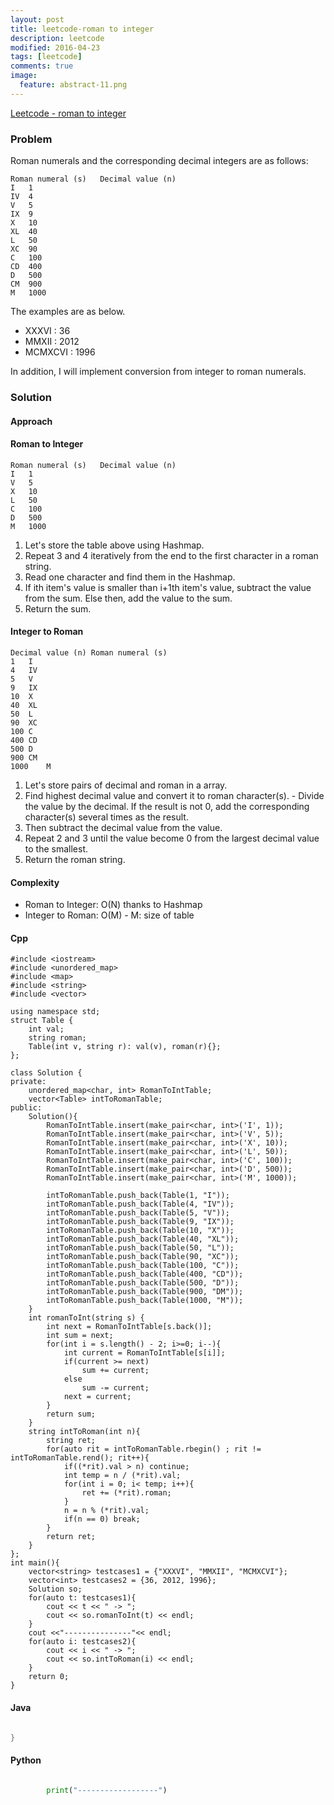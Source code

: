 ```yaml
---
layout: post
title: leetcode-roman to integer
description: leetcode
modified: 2016-04-23
tags: [leetcode]
comments: true
image:
  feature: abstract-11.png
---
```

[Leetcode - roman to integer](https://leetcode.com/problems/roman-to-integer/)

### Problem

Roman numerals and the corresponding decimal integers are as follows:

```
Roman numeral (s)	Decimal value (n)
I	1
IV	4
V	5
IX	9
X	10
XL	40
L	50
XC	90
C	100
CD	400
D	500
CM	900
M	1000
```

The examples are as below. 

- XXXVI : 36
- MMXII : 2012 
- MCMXCVI : 1996

In addition, I will implement conversion from integer to roman numerals.

### Solution 

#### Approach

#### Roman to Integer

```
Roman numeral (s)	Decimal value (n)
I	1
V	5
X	10
L	50
C	100
D	500
M	1000
```

1. Let's store the table above using Hashmap. 
2. Repeat 3 and 4 iteratively from the end to the first character in a roman string.
3. Read one character and find them in the Hashmap. 
4. If ith item's value is smaller than i+1th item's value, subtract the value from the sum. Else then, add the value to the sum.   
5. Return the sum.

#### Integer to Roman 

```
Decimal value (n) Roman numeral (s)
1	I
4	IV
5	V
9	IX
10	X
40	XL
50	L
90	XC
100	C
400	CD
500	D
900	CM
1000	M
```

1. Let's store pairs of decimal and roman in a array. 
2. Find highest decimal value and convert it to roman character(s). - Divide the value by the decimal. If the result is not 0, add the corresponding character(s) several times as the result.
3. Then subtract the decimal value from the value. 
4. Repeat 2 and 3 until the value become 0 from the largest decimal value to the smallest.
5. Return the roman string. 

#### Complexity

- Roman to Integer: O(N) thanks to Hashmap
- Integer to Roman: O(M) - M: size of table

#### Cpp

```
#include <iostream>
#include <unordered_map>
#include <map>
#include <string>
#include <vector>

using namespace std;
struct Table {
	int val;
	string roman;
	Table(int v, string r): val(v), roman(r){};
};

class Solution {
private:
	unordered_map<char, int> RomanToIntTable;
	vector<Table> intToRomanTable;
public:
	Solution(){
		RomanToIntTable.insert(make_pair<char, int>('I', 1));
		RomanToIntTable.insert(make_pair<char, int>('V', 5));
		RomanToIntTable.insert(make_pair<char, int>('X', 10));
		RomanToIntTable.insert(make_pair<char, int>('L', 50));
		RomanToIntTable.insert(make_pair<char, int>('C', 100));
		RomanToIntTable.insert(make_pair<char, int>('D', 500));
		RomanToIntTable.insert(make_pair<char, int>('M', 1000));

		intToRomanTable.push_back(Table(1, "I"));
		intToRomanTable.push_back(Table(4, "IV"));
		intToRomanTable.push_back(Table(5, "V"));
		intToRomanTable.push_back(Table(9, "IX"));
		intToRomanTable.push_back(Table(10, "X"));
		intToRomanTable.push_back(Table(40, "XL"));
		intToRomanTable.push_back(Table(50, "L"));
		intToRomanTable.push_back(Table(90, "XC"));
		intToRomanTable.push_back(Table(100, "C"));
		intToRomanTable.push_back(Table(400, "CD"));
		intToRomanTable.push_back(Table(500, "D"));
		intToRomanTable.push_back(Table(900, "DM"));
		intToRomanTable.push_back(Table(1000, "M"));
	}
    int romanToInt(string s) {
    	int next = RomanToIntTable[s.back()];
    	int sum = next;
    	for(int i = s.length() - 2; i>=0; i--){
    		int current = RomanToIntTable[s[i]];
    		if(current >= next)
    			sum += current;
    		else 
    			sum -= current;
    		next = current;
    	}
    	return sum;
    }
    string intToRoman(int n){
    	string ret;
    	for(auto rit = intToRomanTable.rbegin() ; rit != intToRomanTable.rend(); rit++){
    		if((*rit).val > n) continue; 				
    		int temp = n / (*rit).val;
    		for(int i = 0; i< temp; i++){
    			ret += (*rit).roman;
    		}	
    		n = n % (*rit).val;
    		if(n == 0) break;
    	}
    	return ret;
    }
};
int main(){	
	vector<string> testcases1 = {"XXXVI", "MMXII", "MCMXCVI"};
	vector<int> testcases2 = {36, 2012, 1996};
	Solution so; 
	for(auto t: testcases1){
		cout << t << " -> ";		
		cout << so.romanToInt(t) << endl;
	}
	cout <<"---------------"<< endl;
	for(auto i: testcases2){
		cout << i << " -> ";		
		cout << so.intToRoman(i) << endl;
	}
	return 0;
}
```
#### Java

```java

}
```

#### Python

```python

		print("------------------")
```
